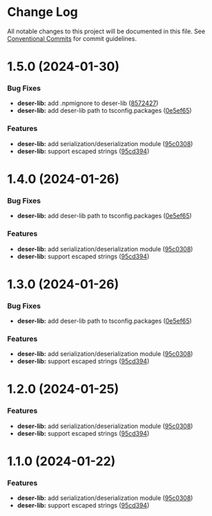 # Change Log

All notable changes to this project will be documented in this file.
See [Conventional Commits](https://conventionalcommits.org) for commit guidelines.

# 1.5.0 (2024-01-30)

### Bug Fixes

- **deser-lib:** add .npmignore to deser-lib ([8572427](https://github.com/BitGo/BitGoJS/commit/857242748d28c1d27c85578091d902701ce6f41e))
- **deser-lib:** add deser-lib path to tsconfig.packages ([0e5ef65](https://github.com/BitGo/BitGoJS/commit/0e5ef654b78214b7cc6086ce05c305d4d7425d64))

### Features

- **deser-lib:** add serialization/deserialization module ([95c0308](https://github.com/BitGo/BitGoJS/commit/95c03088faa890604880dae770c4a720850f9275))
- **deser-lib:** support escaped strings ([95cd394](https://github.com/BitGo/BitGoJS/commit/95cd39476895b2fd3e766683eb5e7129c200d516))

# 1.4.0 (2024-01-26)

### Bug Fixes

- **deser-lib:** add deser-lib path to tsconfig.packages ([0e5ef65](https://github.com/BitGo/BitGoJS/commit/0e5ef654b78214b7cc6086ce05c305d4d7425d64))

### Features

- **deser-lib:** add serialization/deserialization module ([95c0308](https://github.com/BitGo/BitGoJS/commit/95c03088faa890604880dae770c4a720850f9275))
- **deser-lib:** support escaped strings ([95cd394](https://github.com/BitGo/BitGoJS/commit/95cd39476895b2fd3e766683eb5e7129c200d516))

# 1.3.0 (2024-01-26)

### Bug Fixes

- **deser-lib:** add deser-lib path to tsconfig.packages ([0e5ef65](https://github.com/BitGo/BitGoJS/commit/0e5ef654b78214b7cc6086ce05c305d4d7425d64))

### Features

- **deser-lib:** add serialization/deserialization module ([95c0308](https://github.com/BitGo/BitGoJS/commit/95c03088faa890604880dae770c4a720850f9275))
- **deser-lib:** support escaped strings ([95cd394](https://github.com/BitGo/BitGoJS/commit/95cd39476895b2fd3e766683eb5e7129c200d516))

# 1.2.0 (2024-01-25)

### Features

- **deser-lib:** add serialization/deserialization module ([95c0308](https://github.com/BitGo/BitGoJS/commit/95c03088faa890604880dae770c4a720850f9275))
- **deser-lib:** support escaped strings ([95cd394](https://github.com/BitGo/BitGoJS/commit/95cd39476895b2fd3e766683eb5e7129c200d516))

# 1.1.0 (2024-01-22)

### Features

- **deser-lib:** add serialization/deserialization module ([95c0308](https://github.com/BitGo/BitGoJS/commit/95c03088faa890604880dae770c4a720850f9275))
- **deser-lib:** support escaped strings ([95cd394](https://github.com/BitGo/BitGoJS/commit/95cd39476895b2fd3e766683eb5e7129c200d516))
